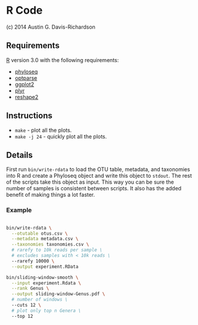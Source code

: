 # R Code

(c) 2014 Austin G. Davis-Richardson

## Requirements

[R](http://www.r-project.org) version 3.0 with the following
requirements:
- [phyloseq](https://github.com/joey711/phyloseq)
- [optparse](https://github.com/trevorld/optparse)
- [ggplot2](https://github.com/hadley/ggplot2)
- [plyr](https://github.com/hadley/plyr)
- [reshape2](https://github.com/hadley/reshape2)

## Instructions

- `make` - plot all the plots.
- `make -j 24` - quickly plot all the plots.

## Details

First run `bin/write-rdata` to load the OTU table, metadata, and
taxonomies into R and create a Phyloseq object and write this object to
`stdout`. The rest of the scripts take this object as input.  This way
you can be sure the number of samples is consistent between scripts. It
also has the added benefit of making things a lot faster.

### Example

```sh

bin/write-rdata \
  --otutable otus.csv \
  --metadata metadata.csv \
  --taxonomies taxonomies.csv \
  # rarefy to 10k reads per sample \
  # excludes samples with < 10k reads \
  --rarefy 10000 \
  --output experiment.RData

bin/sliding-window-smooth \
  --input experiment.Rdata \
  --rank Genus \
  --output sliding-window-Genus.pdf \
  # number of windows \
  --cuts 12 \
  # plot only top n Genera \
  --top 12
```
